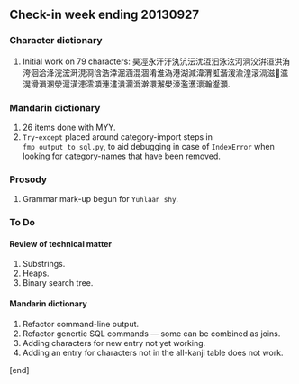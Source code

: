## Check-in week ending 20130927

### Character dictionary

  1. Initial work on 79 characters: 昊𠗊永汗汙汍沆沄沋沍汩泳泫河泂洨洴洹洪洧洿洄洽洚浣浤涆涀浻浛浩涬淈涵混涸淆淮溈港湖減湋渭渱湝湲渝湟滚滆滋𣹢滋滉滑溳溷滎滬潢漶澐澒潓澅潰潿潙澣澴澥澩濠濫濩瀤瀚瀣灝.

### Mandarin dictionary

  1. 26 items done with MYY. 
  2. `Try`-`except` placed around category-import steps in `fmp_output_to_sql.py`, to aid debugging in case of `IndexError` when looking for category-names that have been removed.

### Prosody

  1. Grammar mark-up begun for `Yuhlaan shy`.

### To Do

#### Review of technical matter

  1. Substrings.
  1. Heaps.
  1. Binary search tree.

#### Mandarin dictionary

  1. Refactor command-line output.
  1. Refactor genertic SQL commands — some can be combined as joins.
  1. Adding characters for new entry not yet working.
  2. Adding an entry for characters not in the all-kanji table does not work.

[end]
